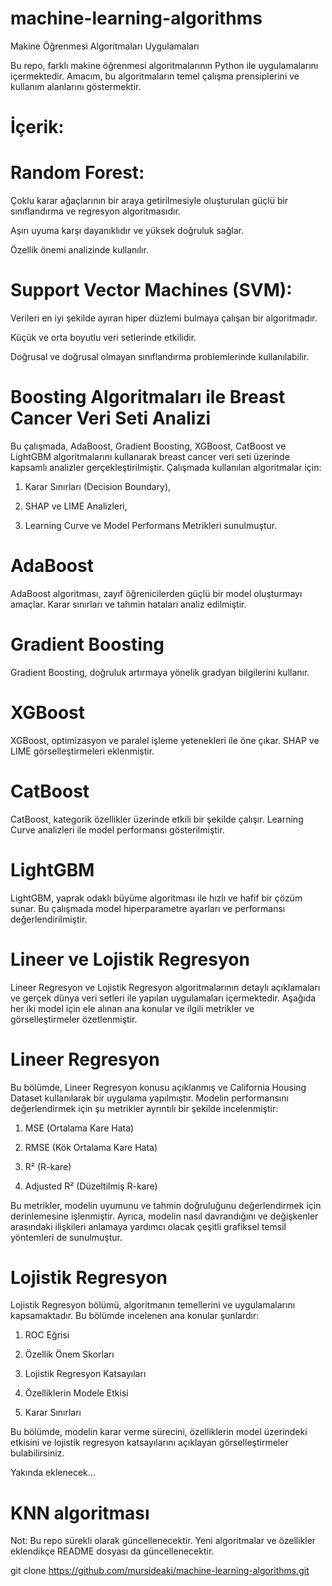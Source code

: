 # machine-learning-algorithms
Makine Öğrenmesi Algoritmaları Uygulamaları

Bu repo, farklı makine öğrenmesi algoritmalarının Python ile uygulamalarını içermektedir. Amacım, bu algoritmaların temel çalışma prensiplerini ve kullanım alanlarını göstermektir.

# İçerik:

# Random Forest:

Çoklu karar ağaçlarının bir araya getirilmesiyle oluşturulan güçlü bir sınıflandırma ve regresyon algoritmasıdır.

Aşırı uyuma karşı dayanıklıdır ve yüksek doğruluk sağlar.

Özellik önemi analizinde kullanılır.

# Support Vector Machines (SVM):

Verileri en iyi şekilde ayıran hiper düzlemi bulmaya çalışan bir algoritmadır.

Küçük ve orta boyutlu veri setlerinde etkilidir.

Doğrusal ve doğrusal olmayan sınıflandırma problemlerinde kullanılabilir.

# Boosting Algoritmaları ile Breast Cancer Veri Seti Analizi

Bu çalışmada, AdaBoost, Gradient Boosting, XGBoost, CatBoost ve LightGBM algoritmalarını kullanarak breast cancer veri seti üzerinde kapsamlı analizler
gerçekleştirilmiştir. Çalışmada kullanılan algoritmalar için:

1. Karar Sınırları (Decision Boundary),

2. SHAP ve LIME Analizleri,

3. Learning Curve ve Model Performans Metrikleri sunulmuştur.

# AdaBoost

AdaBoost algoritması, zayıf öğrenicilerden güçlü bir model oluşturmayı amaçlar. Karar sınırları ve tahmin hataları analiz edilmiştir.


# Gradient Boosting

Gradient Boosting, doğruluk artırmaya yönelik gradyan bilgilerini kullanır.


# XGBoost

XGBoost, optimizasyon ve paralel işleme yetenekleri ile öne çıkar. SHAP ve LIME görselleştirmeleri eklenmiştir.


# CatBoost

CatBoost, kategorik özellikler üzerinde etkili bir şekilde çalışır. Learning Curve analizleri ile model performansı gösterilmiştir.


# LightGBM

LightGBM, yaprak odaklı büyüme algoritması ile hızlı ve hafif bir çözüm sunar. Bu çalışmada model hiperparametre ayarları ve performansı değerlendirilmiştir.


# Lineer ve Lojistik Regresyon

Lineer Regresyon ve Lojistik Regresyon algoritmalarının detaylı açıklamaları ve gerçek dünya veri setleri ile yapılan uygulamaları içermektedir. Aşağıda her iki model için ele alınan ana konular ve ilgili metrikler ve görselleştirmeler özetlenmiştir.

# Lineer Regresyon

Bu bölümde, Lineer Regresyon konusu açıklanmış ve California Housing Dataset kullanılarak bir uygulama yapılmıştır. Modelin performansını değerlendirmek için şu metrikler ayrıntılı bir şekilde incelenmiştir:

1. MSE (Ortalama Kare Hata)

2. RMSE (Kök Ortalama Kare Hata)

3. R² (R-kare)

4. Adjusted R² (Düzeltilmiş R-kare)

Bu metrikler, modelin uyumunu ve tahmin doğruluğunu değerlendirmek için derinlemesine işlenmiştir. Ayrıca, modelin nasıl davrandığını ve değişkenler arasındaki ilişkileri anlamaya yardımcı olacak çeşitli grafiksel temsil yöntemleri de sunulmuştur.

# Lojistik Regresyon

Lojistik Regresyon bölümü, algoritmanın temellerini ve uygulamalarını kapsamaktadır. Bu bölümde incelenen ana konular şunlardır:

1. ROC Eğrisi

2. Özellik Önem Skorları

3. Lojistik Regresyon Katsayıları

4. Özelliklerin Modele Etkisi

5. Karar Sınırları

Bu bölümde, modelin karar verme sürecini, özelliklerin model üzerindeki etkisini ve lojistik regresyon katsayılarını açıklayan görselleştirmeler bulabilirsiniz.

Yakında eklenecek...

# KNN algoritması

Not: Bu repo sürekli olarak güncellenecektir. Yeni algoritmalar ve özellikler eklendikçe README dosyası da güncellenecektir.

git clone https://github.com/mursideaki/machine-learning-algorithms.git
